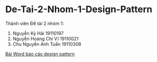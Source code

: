 # De-Tai-2-Nhom-1-Design-Pattern
Thành viên Đề tài 2 nhóm 1:
1. Nguyễn Kỳ Hải          19110197
2. Nguyễn Hoàng Chí Vĩ    19110021
3. Chu Nguyễn Anh Tuấn    19110308

[Bài Word báo cáo design pattern](https://docs.google.com/document/d/1RfaUuvp83ipHlCW7i2K2RNyvdYaFM0wV/edit?usp=sharing&ouid=108520680028167592241&rtpof=true&sd=true)
